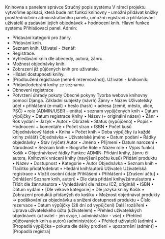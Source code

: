 Knihovna s panelem správce
Stručný popis systému
V rámci projektu vytvoříme aplikaci, která bude mít funkci knihovny - umožní přidávat 
knížky prostřednictvím administrativního panelu, umožní registraci a přihlašování 
uživatelů a zadávání jejich objednávek + hodnocení knih.
Hlavní funkce systému
Přihlašovací panel.
Admin: 
* Přidávání kategorií pro žánry.
* Přidávání knih.
* Seznam knih.
Uživatel - čtenář:
* Registrace.
* Vyhledávání knih dle abecedy, autora, žánru.
* Možnost objednávky knih.
* Zobrazení již půjčených knih pro uživatele.
* Hlídání dostupnosti knihy.
* [Prodloužení registrace (není-li rezervováno)].
Uživatel - knihovník:
* Přidání/odebrání knihy ze seznamu.
* Obnovení registrace
* Potvrzení úhrady pokuty
Obecné pokyny
Tvorba webové knihovny pomocí Djanga.
Základní subjekty (návrh)
Žánry
• Název
Uživatelský účet
• přihlášení (e-mail)
• heslo (hash)
• adresa (země, město, ulice, PSČ)
• role (ADMIN/USER - entita)
• seznam vypůjčených knih
• Datum výpůjčky
• Datum registrace
Knihy
• Název (+ originální název)
• Žánr
• Rok vydání
• Jazyk
• Autor
• Obrázek
• Status (vypůjčeno)
• Popis
• Hodnocení + komentáře
• Počet stran
• ISBN
• Počet kusů
Objednávkový řádek
• Kniha
• Počet knih
• Doba výpůjčky (u každé knihy zvlášť)
Objednávka
• Uživatelské jméno
• Datum podání
• Řádky objednávky
• Stav (výčet)
Autor
• Jméno
• Příjmení
• Datum narození
• Národnost
• Seznam knih
• Biografie
Role
• Název role
• Výpis funkcí
Košík
• Objednávkové řádky
Funkce
ADMIN: Přidání knihy, žánru či autora, 
Knihovník
vrácení knihy (navýšení počtu kusů)
Přidání produktu
• Název
• Dostupnost
• Kategorie
• Autor
Objednávka
• Seznam knih
• Tlačítko přidat/odebrat
• Hledání knih/autorů
Uživatel:
Uživatelská registrace
• Vložit osobní údaje
Přihlášení
• Přihlášení
• [Zrušení účtu]
• Odhlášení
Seznam knih, autorů
• Dle data přidání knihy/žánru/autora
• Třídit dle žánru/autora
• Vyhledávání dle názvu (CZ, originál)
• ISBN
• Datum vydání
• [Dle věkové kategorie]
• Dle jazyka knihy
Košík
• Zobrazení produktů přidaných do košíku
• Možnost objednávat produkty -> poděkování za objednávku a snížení
dostupnosti produktu
• Číslo rezervace
• Datum výpůjčky (28 dní od vypůjčení)
Další rozšíření
• Úprava uživatelského účtu (uživatelem)
• Přehled uživatelských objednávek (uživatel - jen svoje, i administrátor - vše)
• Přehled půjčovaných knih a autorů (administrátor)
• Přehled uživatelů (admin)
• [Propadlá výpůjčka – pokuta dle délky prodlení + upozornění (admin)]
• [Propadlá registra]